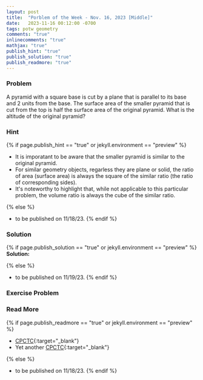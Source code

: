```yaml
---
layout: post
title:  "Porblem of the Week - Nov. 16, 2023 [Middle]"
date:   2023-11-16 00:12:00 -0700
tags: potw geometry
comments: "true"
inlinecomments: "true"
mathjax: "true"
publish_hint: "true"
publish_solution: "true"
publish_readmore: "true"
---
```

### Problem

A pyramid with a square base is cut by a plane that is parallel to its base and $2$ units from the base. The surface area of the smaller pyramid that is cut from the top is half the surface area of the original pyramid. What is the altitude of the original pyramid?

<!--more-->

### Hint
{% if page.publish_hint == "true" or jekyll.environment == "preview" %}
- It is imporatant to be aware that the smaller pyramid is similar to the original pyramid. 
- For similar geometry objects, regarless they are plane or solid, the ratio of area (surface area) is always the square of the similar ratio (the ratio of corresponding sides).
- It's noteworthy to highlight that, while not applicable to this particular problem, the volume ratio is always the cube of the similar ratio. 

{% else %}
- to be published on 11/18/23.
{% endif %}

### Solution 
{% if page.publish_solution == "true" or jekyll.environment == "preview" %}
**Solution:** 


{% else %}
- to be published on 11/19/23.
{% endif %}

### Exercise Problem

### Read More
{% if page.publish_readmore == "true" or jekyll.environment == "preview" %}

- [CPCTC](https://www.cuemath.com/geometry/cpctc/){:target="_blank"}
- Yet another [CPCTC](https://www.splashlearn.com/math-vocabulary/cpctc){:target="_blank"}

{% else %}
- to be published on 11/18/23.
{% endif %}
